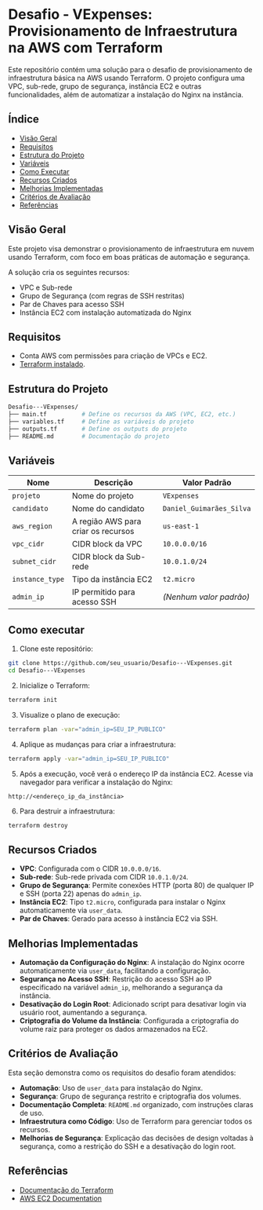 # Desafio - VExpenses: Provisionamento de Infraestrutura na AWS com Terraform

Este repositório contém uma solução para o desafio de provisionamento de infraestrutura básica na AWS usando Terraform. O projeto configura uma VPC, sub-rede, grupo de segurança, instância EC2 e outras funcionalidades, além de automatizar a instalação do Nginx na instância.

## Índice
- [Visão Geral](#visão-geral)
- [Requisitos](#requisitos)
- [Estrutura do Projeto](#estrutura-do-projeto)
- [Variáveis](#variáveis)
- [Como Executar](#como-executar)
- [Recursos Criados](#recursos-criados)
- [Melhorias Implementadas](#melhorias-implementadas)
- [Critérios de Avaliação](#critérios-de-avaliação)
- [Referências](#referências)

## Visão Geral
Este projeto visa demonstrar o provisionamento de infraestrutura em nuvem usando Terraform, com foco em boas práticas de automação e segurança. 

A solução cria os seguintes recursos:
- VPC e Sub-rede
- Grupo de Segurança (com regras de SSH restritas)
- Par de Chaves para acesso SSH
- Instância EC2 com instalação automatizada do Nginx

## Requisitos
- Conta AWS com permissões para criação de VPCs e EC2.
- [Terraform instalado](https://learn.hashicorp.com/tutorials/terraform/install-cli).

## Estrutura do Projeto
```bash
Desafio---VExpenses/
├── main.tf          # Define os recursos da AWS (VPC, EC2, etc.)
├── variables.tf     # Define as variáveis do projeto
├── outputs.tf       # Define os outputs do projeto
├── README.md        # Documentação do projeto
```

## Variáveis
| Nome             | Descrição                             | Valor Padrão           |
|------------------|---------------------------------------|------------------------|
| `projeto`        | Nome do projeto                       | `VExpenses`            |
| `candidato`      | Nome do candidato                     | `Daniel_Guimarães_Silva`|
| `aws_region`     | A região AWS para criar os recursos   | `us-east-1`            |
| `vpc_cidr`       | CIDR block da VPC                     | `10.0.0.0/16`          |
| `subnet_cidr`    | CIDR block da Sub-rede                | `10.0.1.0/24`          |
| `instance_type`  | Tipo da instância EC2                 | `t2.micro`             |
| `admin_ip`       | IP permitido para acesso SSH          | *(Nenhum valor padrão)* |


## Como executar
1. Clone este repositório:
```bash
git clone https://github.com/seu_usuario/Desafio---VExpenses.git
cd Desafio---VExpenses
```

2. Inicialize o Terraform:
```bash
terraform init
```

3. Visualize o plano de execução:
```bash
terraform plan -var="admin_ip=SEU_IP_PUBLICO"
```

4. Aplique as mudanças para criar a infraestrutura:
```bash
terraform apply -var="admin_ip=SEU_IP_PUBLICO"
```

5. Após a execução, você verá o endereço IP da instância EC2. Acesse via navegador para verificar a instalação do Nginx:
```
http://<endereço_ip_da_instância>
```

6. Para destruir a infraestrutura:
```bash
terraform destroy
```
## Recursos Criados

- **VPC**: Configurada com o CIDR `10.0.0.0/16`.
- **Sub-rede**: Sub-rede privada com CIDR `10.0.1.0/24`.
- **Grupo de Segurança**: Permite conexões HTTP (porta 80) de qualquer IP e SSH (porta 22) apenas do `admin_ip`.
- **Instância EC2**: Tipo `t2.micro`, configurada para instalar o Nginx automaticamente via `user_data`.
- **Par de Chaves**: Gerado para acesso à instância EC2 via SSH.

## Melhorias Implementadas

- **Automação da Configuração do Nginx**: A instalação do Nginx ocorre automaticamente via `user_data`, facilitando a configuração.
- **Segurança no Acesso SSH**: Restrição do acesso SSH ao IP especificado na variável `admin_ip`, melhorando a segurança da instância.
- **Desativação do Login Root**: Adicionado script para desativar login via usuário root, aumentando a segurança.
- **Criptografia do Volume da Instância**: Configurada a criptografia do volume raiz para proteger os dados armazenados na EC2.

## Critérios de Avaliação

Esta seção demonstra como os requisitos do desafio foram atendidos:

- **Automação**: Uso de `user_data` para instalação do Nginx.
- **Segurança**: Grupo de segurança restrito e criptografia dos volumes.
- **Documentação Completa**: `README.md` organizado, com instruções claras de uso.
- **Infraestrutura como Código**: Uso de Terraform para gerenciar todos os recursos.
- **Melhorias de Segurança**: Explicação das decisões de design voltadas à segurança, como a restrição do SSH e a desativação do login root.

## Referências

- [Documentação do Terraform](https://www.terraform.io/docs)
- [AWS EC2 Documentation](https://docs.aws.amazon.com/ec2/index.html)